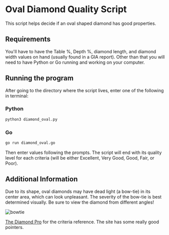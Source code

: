 # Oval Diamond Quality Script
This script helps decide if an oval shaped diamond has good properties.

## Requirements
You'll have to have the Table %, Depth %, diamond length, and diamond width values on hand (usually found in a GIA report). Other than that you will need to have Python or Go running and working on your computer.

## Running the program
After going to the directory where the script lives, enter one of the following in terminal:

### Python
```bash
python3 diamond_oval.py
```
### Go
```bash
go run diamond_oval.go
```

Then enter values following the prompts. The script will end with its quality level for each criteria (will be either Excellent, Very Good, Good, Fair, or Poor).

## Additional Information
Due to its shape, oval diamonds may have dead light (a bow-tie) in its center area, which can look unpleasant. The severity of the bow-tie is best determined visually. Be sure to view the diamond from different angles!

![bowtie](https://www.diamonds.pro/wp-content/uploads/2017/03/Oval-Cut-Diamond-Bowtie-effect.jpg)

[The Diamond Pro](https://www.diamonds.pro/education/oval-cut/) for the criteria reference. The site has some really good pointers.
